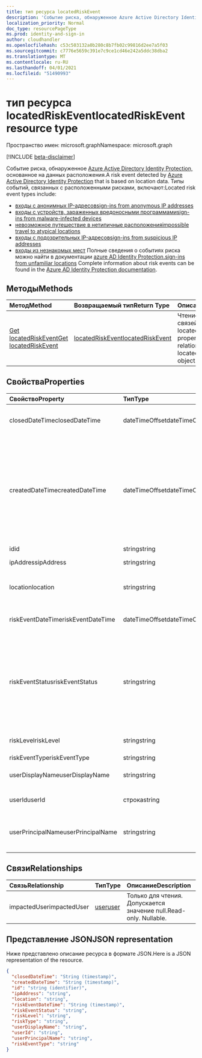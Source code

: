 ```yaml
---
title: тип ресурса locatedRiskEvent
description: 'Событие риска, обнаруженное Azure Active Directory Identity Protection, основанное на данных расположения. Типы событий, связанных с расположенными рисками, включают:'
localization_priority: Normal
doc_type: resourcePageType
ms.prod: identity-and-sign-in
author: cloudhandler
ms.openlocfilehash: c53c503132a0b280c8b7fb02c99816d2ee7a5f03
ms.sourcegitcommit: c7776e5659c391e7c9ce1cd46e242a5ddc38dba2
ms.translationtype: MT
ms.contentlocale: ru-RU
ms.lasthandoff: 04/01/2021
ms.locfileid: "51490993"
---
```

# <a name="locatedriskevent-resource-type"></a><span data-ttu-id="1894f-104">тип ресурса locatedRiskEvent</span><span class="sxs-lookup"><span data-stu-id="1894f-104">locatedRiskEvent resource type</span></span>

<span data-ttu-id="1894f-105">Пространство имен: microsoft.graph</span><span class="sxs-lookup"><span data-stu-id="1894f-105">Namespace: microsoft.graph</span></span>

[!INCLUDE [beta-disclaimer](../../includes/beta-disclaimer.md)]

<span data-ttu-id="1894f-106">Событие риска, обнаруженное [Azure Active Directory Identity Protection,](/azure/active-directory/identity-protection/overview-identity-protection) основанное на данных расположения.</span><span class="sxs-lookup"><span data-stu-id="1894f-106">A risk event detected by [Azure Active Directory Identity Protection](/azure/active-directory/identity-protection/overview-identity-protection) that is based on location data.</span></span> <span data-ttu-id="1894f-107">Типы событий, связанных с расположенными рисками, включают:</span><span class="sxs-lookup"><span data-stu-id="1894f-107">Located risk event types include:</span></span>
* [<span data-ttu-id="1894f-108">входы с анонимных IP-адресов</span><span class="sxs-lookup"><span data-stu-id="1894f-108">sign-ins from anonymous IP addresses</span></span>](anonymousipriskevent.md)
* [<span data-ttu-id="1894f-109">входы с устройств, зараженных вредоносными программами</span><span class="sxs-lookup"><span data-stu-id="1894f-109">sign-ins from malware-infected devices</span></span>](malwareriskevent.md)
* [<span data-ttu-id="1894f-110">невозможное путешествие в нетипичные расположения</span><span class="sxs-lookup"><span data-stu-id="1894f-110">impossible travel to atypical locations</span></span>](impossibletravelriskevent.md)
* [<span data-ttu-id="1894f-111">входы с подозрительных IP-адресов</span><span class="sxs-lookup"><span data-stu-id="1894f-111">sign-ins from suspicious IP addresses</span></span>](suspiciousipriskevent.md)
* <span data-ttu-id="1894f-112">[входы из незнакомых мест](unfamiliarlocationriskevent.md) Полные сведения о событиях риска можно найти в документации [azure AD Identity Protection.](/azure/active-directory/identity-protection/overview-identity-protection)</span><span class="sxs-lookup"><span data-stu-id="1894f-112">[sign-ins from unfamiliar locations](unfamiliarlocationriskevent.md) Complete information about risk events can be found in the [Azure AD Identity Protection documentation](/azure/active-directory/identity-protection/overview-identity-protection).</span></span>


## <a name="methods"></a><span data-ttu-id="1894f-113">Методы</span><span class="sxs-lookup"><span data-stu-id="1894f-113">Methods</span></span>

| <span data-ttu-id="1894f-114">Метод</span><span class="sxs-lookup"><span data-stu-id="1894f-114">Method</span></span>           | <span data-ttu-id="1894f-115">Возвращаемый тип</span><span class="sxs-lookup"><span data-stu-id="1894f-115">Return Type</span></span>    |<span data-ttu-id="1894f-116">Описание</span><span class="sxs-lookup"><span data-stu-id="1894f-116">Description</span></span>|
|:---------------|:--------|:----------|
|[<span data-ttu-id="1894f-117">Get locatedRiskEvent</span><span class="sxs-lookup"><span data-stu-id="1894f-117">Get locatedRiskEvent</span></span>](../api/locatedriskevent-get.md) | [<span data-ttu-id="1894f-118">locatedRiskEvent</span><span class="sxs-lookup"><span data-stu-id="1894f-118">locatedRiskEvent</span></span>](locatedriskevent.md) |<span data-ttu-id="1894f-119">Чтение свойств и связей объекта locatedRiskEvent.</span><span class="sxs-lookup"><span data-stu-id="1894f-119">Read properties and relationships of locatedRiskEvent object.</span></span>|

## <a name="properties"></a><span data-ttu-id="1894f-120">Свойства</span><span class="sxs-lookup"><span data-stu-id="1894f-120">Properties</span></span>
| <span data-ttu-id="1894f-121">Свойство</span><span class="sxs-lookup"><span data-stu-id="1894f-121">Property</span></span>     | <span data-ttu-id="1894f-122">Тип</span><span class="sxs-lookup"><span data-stu-id="1894f-122">Type</span></span>   |<span data-ttu-id="1894f-123">Описание</span><span class="sxs-lookup"><span data-stu-id="1894f-123">Description</span></span>|
|:---------------|:--------|:----------|
|<span data-ttu-id="1894f-124">closedDateTime</span><span class="sxs-lookup"><span data-stu-id="1894f-124">closedDateTime</span></span>|<span data-ttu-id="1894f-125">dateTimeOffset</span><span class="sxs-lookup"><span data-stu-id="1894f-125">dateTimeOffset</span></span>| <span data-ttu-id="1894f-126">Дата и время закрытия события риска</span><span class="sxs-lookup"><span data-stu-id="1894f-126">The date and time that the risk event was closed</span></span>|
|<span data-ttu-id="1894f-127">createdDateTime</span><span class="sxs-lookup"><span data-stu-id="1894f-127">createdDateTime</span></span>|<span data-ttu-id="1894f-128">dateTimeOffset</span><span class="sxs-lookup"><span data-stu-id="1894f-128">dateTimeOffset</span></span>| <span data-ttu-id="1894f-129">Дата и время создания события риска.</span><span class="sxs-lookup"><span data-stu-id="1894f-129">The date and time that the risk event was created.</span></span> <span data-ttu-id="1894f-130">Это всегда больше или равно дате самого события риска.</span><span class="sxs-lookup"><span data-stu-id="1894f-130">This is always greater than or equal to the datetime of the risk event itself.</span></span> <span data-ttu-id="1894f-131">Это правильное свойство, используемее в качестве фильтра при запросе событий риска.</span><span class="sxs-lookup"><span data-stu-id="1894f-131">This is the correct property to use as a filter when querying risk events.</span></span>|
|<span data-ttu-id="1894f-132">id</span><span class="sxs-lookup"><span data-stu-id="1894f-132">id</span></span>|<span data-ttu-id="1894f-133">string</span><span class="sxs-lookup"><span data-stu-id="1894f-133">string</span></span>| <span data-ttu-id="1894f-134">Только для чтения</span><span class="sxs-lookup"><span data-stu-id="1894f-134">Read-only</span></span>|
|<span data-ttu-id="1894f-135">ipAddress</span><span class="sxs-lookup"><span data-stu-id="1894f-135">ipAddress</span></span>|<span data-ttu-id="1894f-136">string</span><span class="sxs-lookup"><span data-stu-id="1894f-136">string</span></span>| <span data-ttu-id="1894f-137">IP-адрес входного</span><span class="sxs-lookup"><span data-stu-id="1894f-137">The IP address of the sign-in</span></span>|
|<span data-ttu-id="1894f-138">location</span><span class="sxs-lookup"><span data-stu-id="1894f-138">location</span></span>|<span data-ttu-id="1894f-139">string</span><span class="sxs-lookup"><span data-stu-id="1894f-139">string</span></span>| <span data-ttu-id="1894f-140">Расположение, прикрепленное к IP-адресу входного</span><span class="sxs-lookup"><span data-stu-id="1894f-140">The location attached to the IP address of the sign-in</span></span>|
|<span data-ttu-id="1894f-141">riskEventDateTime</span><span class="sxs-lookup"><span data-stu-id="1894f-141">riskEventDateTime</span></span>|<span data-ttu-id="1894f-142">dateTimeOffset</span><span class="sxs-lookup"><span data-stu-id="1894f-142">dateTimeOffset</span></span>| <span data-ttu-id="1894f-143">Дата и время возникновения события риска</span><span class="sxs-lookup"><span data-stu-id="1894f-143">The date and time when the risk event occurred</span></span>|
|<span data-ttu-id="1894f-144">riskEventStatus</span><span class="sxs-lookup"><span data-stu-id="1894f-144">riskEventStatus</span></span>|<span data-ttu-id="1894f-145">string</span><span class="sxs-lookup"><span data-stu-id="1894f-145">string</span></span>| <span data-ttu-id="1894f-146">Возможные значения: `active`, `remediated`, `dismissedAsFixed`, `dismissedAsFalsePositive`, `dismissedAsIgnore`, `loginBlocked`, `closedMfaAuto`, `closedMultipleReasons`.</span><span class="sxs-lookup"><span data-stu-id="1894f-146">Possible values are: `active`, `remediated`, `dismissedAsFixed`, `dismissedAsFalsePositive`, `dismissedAsIgnore`, `loginBlocked`, `closedMfaAuto`, `closedMultipleReasons`.</span></span>|
|<span data-ttu-id="1894f-147">riskLevel</span><span class="sxs-lookup"><span data-stu-id="1894f-147">riskLevel</span></span>|<span data-ttu-id="1894f-148">string</span><span class="sxs-lookup"><span data-stu-id="1894f-148">string</span></span>| <span data-ttu-id="1894f-149">Возможные значения: `low`, `medium`, `high`.</span><span class="sxs-lookup"><span data-stu-id="1894f-149">Possible values are: `low`, `medium`, `high`.</span></span>|
|<span data-ttu-id="1894f-150">riskEventType</span><span class="sxs-lookup"><span data-stu-id="1894f-150">riskEventType</span></span>|<span data-ttu-id="1894f-151">string</span><span class="sxs-lookup"><span data-stu-id="1894f-151">string</span></span>| <span data-ttu-id="1894f-152">Тип риска</span><span class="sxs-lookup"><span data-stu-id="1894f-152">The type of risk</span></span>|
|<span data-ttu-id="1894f-153">userDisplayName</span><span class="sxs-lookup"><span data-stu-id="1894f-153">userDisplayName</span></span>|<span data-ttu-id="1894f-154">string</span><span class="sxs-lookup"><span data-stu-id="1894f-154">string</span></span>| <span data-ttu-id="1894f-155">Имя пользователя, на которого существует риск</span><span class="sxs-lookup"><span data-stu-id="1894f-155">The name of the user at risk</span></span>|
|<span data-ttu-id="1894f-156">userId</span><span class="sxs-lookup"><span data-stu-id="1894f-156">userId</span></span>|<span data-ttu-id="1894f-157">строка</span><span class="sxs-lookup"><span data-stu-id="1894f-157">string</span></span>| <span data-ttu-id="1894f-158">ID пользователя, на который существует риск</span><span class="sxs-lookup"><span data-stu-id="1894f-158">The id of the user at risk</span></span>|
|<span data-ttu-id="1894f-159">userPrincipalName</span><span class="sxs-lookup"><span data-stu-id="1894f-159">userPrincipalName</span></span>|<span data-ttu-id="1894f-160">string</span><span class="sxs-lookup"><span data-stu-id="1894f-160">string</span></span>| <span data-ttu-id="1894f-161">Основное имя пользователя пользователя, на которого существует риск</span><span class="sxs-lookup"><span data-stu-id="1894f-161">The user principal name of the user at risk</span></span>|

## <a name="relationships"></a><span data-ttu-id="1894f-162">Связи</span><span class="sxs-lookup"><span data-stu-id="1894f-162">Relationships</span></span>
| <span data-ttu-id="1894f-163">Связь</span><span class="sxs-lookup"><span data-stu-id="1894f-163">Relationship</span></span> | <span data-ttu-id="1894f-164">Тип</span><span class="sxs-lookup"><span data-stu-id="1894f-164">Type</span></span>   |<span data-ttu-id="1894f-165">Описание</span><span class="sxs-lookup"><span data-stu-id="1894f-165">Description</span></span>|
|:---------------|:--------|:----------|
|<span data-ttu-id="1894f-166">impactedUser</span><span class="sxs-lookup"><span data-stu-id="1894f-166">impactedUser</span></span>|[<span data-ttu-id="1894f-167">user</span><span class="sxs-lookup"><span data-stu-id="1894f-167">user</span></span>](user.md)| <span data-ttu-id="1894f-p104">Только для чтения. Допускается значение null.</span><span class="sxs-lookup"><span data-stu-id="1894f-p104">Read-only. Nullable.</span></span>|

## <a name="json-representation"></a><span data-ttu-id="1894f-170">Представление JSON</span><span class="sxs-lookup"><span data-stu-id="1894f-170">JSON representation</span></span>

<span data-ttu-id="1894f-171">Ниже представлено описание ресурса в формате JSON.</span><span class="sxs-lookup"><span data-stu-id="1894f-171">Here is a JSON representation of the resource.</span></span>

<!-- {
  "blockType": "resource",
  "optionalProperties": [

  ],
   "abstract": true,
   "keyProperty": "id",
   "baseType":"microsoft.graph.identityRiskEvent",
  "@odata.type": "microsoft.graph.locatedRiskEvent"
}-->

```json
{
  "closedDateTime": "String (timestamp)",
  "createdDateTime": "String (timestamp)",
  "id": "string (identifier)",
  "ipAddress": "string",
  "location": "string",
  "riskEventDateTime": "String (timestamp)",
  "riskEventStatus": "string",
  "riskLevel": "string",
  "riskType": "string",
  "userDisplayName": "string",
  "userId": "string",
  "userPrincipalName": "string",
  "riskEventType": "string"
}

```

<!-- uuid: 8fcb5dbc-d5aa-4681-8e31-b001d5168d79
2015-10-25 14:57:30 UTC -->
<!--
{
  "type": "#page.annotation",
  "description": "locatedRiskEvent resource",
  "keywords": "",
  "section": "documentation",
  "tocPath": "",
  "suppressions": []
}
-->